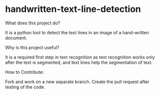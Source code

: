 # handwritten-text-line-detection

What does this project do?

It is a python tool to detect the text lines in an image of a hand-written document.

Why is this project useful?

It is a required first step in text recognition as text recognition works only after the text is segmented, and text lines help the segmentation of text.

How to Contribute:

Fork and work on a new separate branch.
Create the pull request after testing of the code.
